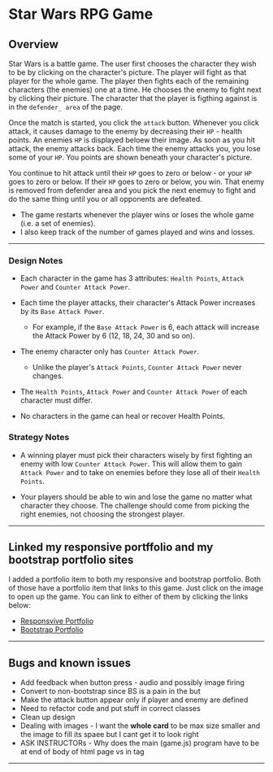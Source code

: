 # Star Wars RPG Game

## Overview

Star Wars is a battle game.  The user first chooses the character they wish to be by clicking on the character's picture. The player will fight as that player for the whole game.  The player then fights each of the remaining characters (the enemies) one at a time.  He chooses the enemy to fight next by clicking their picture.  The character that the player is figthing against is in the `defender_ area` of the page.  

Once the match is started, you click the `attack` button.  Whenever you click attack, it causes damage to the enemy by decreasing their `HP` - health points.  An enemies `HP` is displayed beloew their image.  As soon as you hit attack, the enemy attacks back.  Each time the enemy attacks you, you lose some of your `HP`.  You points are shown beneath your character's picture.

You continue to hit attack until their `HP` goes to zero or below - or your `HP` goes to zero or below.  If their `HP` goes to zero or below, you win.  That enemy is removed from defender area and you pick the next enemuy to fight and do the same thing until you or all opponents are defeated.

* The game restarts whenever the player wins or loses the whole game (i.e. a set of enemies).
* I also keep track of the number of games played and wins and losses.

- - -

### Design Notes

* Each character in the game has 3 attributes: `Health Points`, `Attack Power` and `Counter Attack Power`.

* Each time the player attacks, their character's Attack Power increases by its `Base Attack Power`.
  * For example, if the `Base Attack Power` is 6, each attack will increase the Attack Power by 6 (12, 18, 24, 30 and so on).
* The enemy character only has `Counter Attack Power`. 

  * Unlike the player's `Attack Points`, `Counter Attack Power` never changes.

* The `Health Points`, `Attack Power` and `Counter Attack Power` of each character must differ.

* No characters in the game can heal or recover Health Points.

### Strategy Notes

* A winning player must pick their characters wisely by first fighting an enemy with low `Counter Attack Power`. This will allow them to gain `Attack Power` and to take on enemies before they lose all of their `Health Points`.

* Your players should be able to win and lose the game no matter what character they choose. The challenge should come from picking the right enemies, not choosing the strongest player.

- - -

## Linked my responsive portffolio and my bootstrap portfolio sites

I added a portfolio item to both my responsive and bootstrap portfolio.  Both of those have a portfolio item that links to this game.  Just click on the image to open up the game.  You can link to either of them by clicking the links below:

* [Responsvive Portfolio](https://plinck.github.io/Responsive-Portfolio/portfolio.html)
* [Bootstrap Portfolio](https://plinck.github.io/Bootstrap-Portfolio/portfolio.html)

- - -

## Bugs and known issues

* Add feedback when button press - audio and possibly image firing
* Convert to non-bootstrap since BS is a pain in the but
* Make the attack button appear only if player and enemy are defined
* Need to refactor code and put stuff in correct classes
* Clean up design
* Dealing with images - I want the **whole card** to be max size smaller and the image to fill its spaee but I cant get it to look right
* ASK INSTRUCTORs - Why does the main (game.js) program have to be at end of body of html page vs in <head> tag

- - -